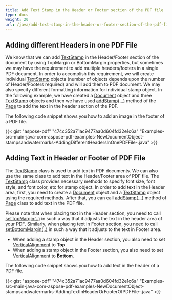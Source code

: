 ```yaml
---
title: Add Text Stamp in the Header or Footer section of the PDF file
type: docs
weight: 20
url: /java/add-text-stamp-in-the-header-or-footer-section-of-the-pdf-file/
---
```


## **Adding different Headers in one PDF File**
We know that we can add [TextStamp](https://apireference.aspose.com/java/pdf/com.aspose.pdf/TextStamp) in the Header/Footer section of the document by using TopMargin or BottomMargin properties, but sometimes we may have the requirement to add multiple headers/footers in a single PDF document. In order to accomplish this requirement, we will create individual [TextStamp](https://apireference.aspose.com/java/pdf/com.aspose.pdf/TextStamp) objects (number of objects depends upon the number of Header/Footers required) and will add them to PDF document. We may also specify different formatting information for individual stamp object. In the following example, we have created a [Document](https://apireference.aspose.com/java/pdf/com.aspose.pdf/Document) object and three [TextStamp](https://apireference.aspose.com/java/pdf/com.aspose.pdf/TextStamp) objects and then we have used [addStamp(...)](https://apireference.aspose.com/java/pdf/com.aspose.pdf/Page#addStamp-com.aspose.pdf.Stamp-) method of the [Page](https://apireference.aspose.com/java/pdf/com.aspose.pdf/Page) to add the text in the header section of the PDF.

The following code snippet shows you how to add an image in the footer of a PDF file.



{{< gist "aspose-pdf" "474c352a71ac9477aa0d604fd32e1c6a" "Examples-src-main-java-com-aspose-pdf-examples-NewDocumentObject-stampsandwatermarks-AddingDifferentHeadersInOnePDFFile-.java" >}}
## **Adding Text in Header or Footer of PDF File**
The [TextStamp](https://apireference.aspose.com/java/pdf/com.aspose.pdf/TextStamp) class is used to add text in PDF documents. We can also use the same class to add text in the Header/Footer area of PDF file. The [TextStamp](https://apireference.aspose.com/java/pdf/com.aspose.pdf/TextStamp) class provides necessary methods to specify font size, font style, and font color, etc for stamp object. In order to add text in the Header area, first, you need to create a [Document](http://www.aspose.com/api/java/pdf/com.aspose.pdf/classes/Document) object and a [TextStamp](https://apireference.aspose.com/java/pdf/com.aspose.pdf/TextStamp) object using the required methods. After that, you can call [addStamp(...)](https://apireference.aspose.com/java/pdf/com.aspose.pdf/Page#addStamp-com.aspose.pdf.Stamp-) method of [Page](https://apireference.aspose.com/java/pdf/com.aspose.pdf/Page) class to add text in the PDF file.

Please note that when placing text in the Header section, you need to call [setTopMargin(..)](https://apireference.aspose.com/java/pdf/com.aspose.pdf/Stamp#setTopMargin-double-) in such a way that it adjusts the text in the header area of your PDF. Similarly, when placing text in Footer section, you need to call [setBottomMargin(..)](https://apireference.aspose.com/java/pdf/com.aspose.pdf/Stamp#setBottomMargin-double-) in such a way that it adjusts to the text in Footer area.

- When adding a stamp object in the Header section, you also need to set [VerticalAlignment](https://apireference.aspose.com/java/pdf/com.aspose.pdf/VerticalAlignment) to **Top**.
- When adding a stamp object in the Footer section, you also need to set [VerticalAlignment](https://apireference.aspose.com/java/pdf/com.aspose.pdf/VerticalAlignment) to **Bottom**.

The following code snippet shows you how to add text in the header of a PDF file.

{{< gist "aspose-pdf" "474c352a71ac9477aa0d604fd32e1c6a" "Examples-src-main-java-com-aspose-pdf-examples-NewDocumentObject-stampsandwatermarks-AddingTextInHeaderOrFooterOfPDFFile-.java" >}}
